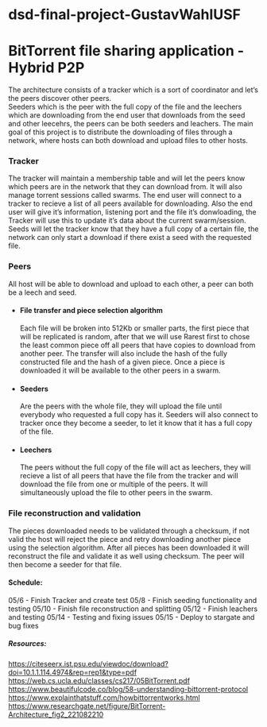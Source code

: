 # dsd-final-project-GustavWahlUSF


<h1>BitTorrent file sharing application - Hybrid P2P</h1>

The architecture consists of a tracker which is a sort of coordinator and let’s the peers discover other peers. <br/>
Seeders which is the peer with the full copy of the file and the leechers which are downloading from the end user that downloads from the seed and other leecehrs, 
the peers can be both seeders and leachers. The main goal of this project is to distribute the downloading of files through a network, where hosts can both download and upload files to other hosts.

<h3>Tracker</h3>

The tracker will maintain a membership table and will let the peers know which peers are in the network that they can download from. It will also manage torrent sessions called swarms. The end user will connect to a tracker to recieve a list of all peers available for downloading. Also the end user will give it’s information, listening port and the file it’s donwloading, the Tracker will use this to update it’s data about the current swarm/session.
Seeds will let the tracker know that they have a full copy of a certain file, the network can only start a download if there exist a seed with the requested file.

<h3>Peers </h3>

All host will be able to download and upload to each other, a peer can both be a leech and seed.
<ul>
 <li>
<h4>File transfer and piece selection algorithm</h4>
Each file will be broken into 512Kb or smaller parts, the first piece that will be replicated is random, after that we will use Rarest first to chose the least common piece off all peers that have copies to download from another peer. The transfer will also include the hash of the fully constructed file and the hash of a given piece. Once a piece is downloaded it will be available to the other peers in a swarm.
  </li>
  <li>
<h4>Seeders</h4>
Are the peers with the whole file, they will upload the file until everybody who requested a full copy has it. Seeders will also connect to tracker once they become a seeder, to let it know that it has a full copy of the file.
  </li>
  <li>
<h4>Leechers</h4>
The peers without the full copy of the file will act as leechers, they will recieve a list of all peers that have the file from the tracker and will download the file from one or multiple of the peers. It will simultaneously upload the file to other peers in the swarm.
  </li>
</ul>

<h3>File reconstruction and validation</h3>
The pieces downloaded needs to be validated through a checksum, if not valid the host will reject the piece and retry downloading another piece using the selection algorithm.
After all pieces has been downloaded it will reconstruct the file and validate it as well using checksum. The peer will then become a seeder for that file.

<h4>Schedule:</h4>
05/6 - Finish Tracker and create test
05/8 - Finish seeding functionality and testing
05/10 - Finish file reconstruction and splitting
05/12 - Finish leachers and testing
05/14 - Testing and fixing issues
05/15 - Deploy to stargate and bug fixes


<h5>Resources:</h5>

https://citeseerx.ist.psu.edu/viewdoc/download?doi=10.1.1.114.4974&rep=rep1&type=pdf
https://web.cs.ucla.edu/classes/cs217/05BitTorrent.pdf
https://www.beautifulcode.co/blog/58-understanding-bittorrent-protocol
https://www.explainthatstuff.com/howbittorrentworks.html
https://www.researchgate.net/figure/BitTorrent-Architecture_fig2_221082210


